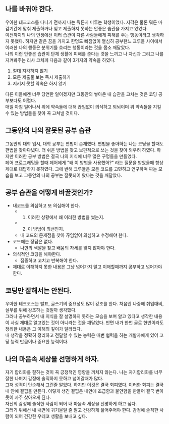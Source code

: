 ## 나를 바꿔야 한다.

우아한 테크코스를 다니기 전까지 나는 뭐든지 미루는 학생이었다. 지각은 물론 뭐든 마감기간에 맞춰 제출하거나
잊고 제출하지 못하는 안좋은 습관을 가지고 있었다.<br>
이전까지의 나의 인생에선 이러 습관이 다른 사람들에게 피해를 주는 행동이라고 생각하지 못했다.
하지만 같은 꿈을 가지고 한명도 빠짐없이 열심히 공부한느 크루들 사이에서 이러한 나의 행동은 분위기를 흐리는
행동이라는 것을 몸소 깨달았다.<br>
나의 이런 안좋은 습관이 단체 생활에 피해를 준다는 것을 느끼고 나 자신과 그리고 나를 지켜봐주는 리사 코치께 다음과 같이 3가지의 약속을 하였다.

1. 절대 지각하지 않기
2. 모든 제출물 보는 즉시 제출하기
3. 지키지 못할 약속은 하지 않기<br>

다른 이들에겐 너무 당연한 일이겠지만 그동안의 쌓아온 내 습관을 고치는 것은 코딩 공부보다도 어렵다. <br>
매일 아침 일어나서 위에 약속들에 대해 끊임없이 의식하고 되뇌이며 위 약속들을 지킬 수 있는 방법들을 찾아 꼭 고쳐낼 것이다.

## 그동안의 나의 잘못된 공부 습관

그동안의 대학 입시, 대학 공부는 편법이 존재했다.
편법을 좋아하는 나는 코딩을 할때도 편법을 찾아다녔다. 더 쉬운 방법을 찾고
보편적으로 쓰는 것을 찾아 외우려 하였다.
하지만 이러한 공부 방법은 결국 나의 지식에 너무 많은 구멍들을 만들었다.<br>
페어 프로그래밍을 할때 페어에게 "왜 이 방법을 사용했어?" 라는 질문을 받았을때 항상 제대로 대답하지 못하였다.
그에 반해 크루들은 모든 코드를 고민하고 연구하며 짜는 모습을 보고 그동안의 나의 공부는 잘못되어 왔다는 것을 깨달았다.

## 공부 습관을 어떻게 바꿀것인가?

- 내코드를 의심하고 또 의심해야 한다.
  - 1. 이러한 상황에서 왜 이러한 방법을 썼는지.
  - 2. 이 방법이 최선인지.
  - 내 코드의 문제점을 찾아 끊임없이 의심하고 수정해야 한다.
- 코드에는 정답은 없다. 
  - 나만의 색깔을 찾고 배움의 자세를 잊지 않아야 한다.
- 의식적인 코딩을 해야한다.
  - 집중하고 고치고 반복해야 한다.
- 제대로 이해하지 못한 내용은 그냥 넘어가지 말고 이해할때까지 공부하고 넘어가야 한다.

## 코딩만 잘해서는 안된다.

우아한 테크코스는 발표, 글쓰기의 중요성도 많이 강조를 한다.
처음엔 나중에 취업대비, 실무를 위해 강조하는 것일까 생각했다.<br>
그러나 공부하면서 내 지식을 잘 설명하지 못하는 모습을 보며 알고 있다고 생각한 내용이
사실 제대로 알고있는 것이 아니라는 것을 깨달았다. 반면 내가 한번 글로 한번이라도
정리한 내용은 그 이해의 깊이가 달라졌다.<br>
내 생각을 정확히 정리하고 전달할 수 있는 능력은
매번 협력을 하는 개발자에게 있어 코딩 능력 만큼이나 중요한 능력이다.

## 나의 마음속 세상을 선명하게 하자.

자기 합리화를 잘하는 것이 꼭 긍정적인 영향을 끼치지 않는다.
나는 자기합리화를 너무 잘한 나머지 감정에 솔직하지 못하고 넘어갈때가 많다.<br>
그저 성격이 단순해서 그런줄 알았다. 하지만 이것은 결국 회피였다.
이러한 회피는 결국 내 안에 결핍을 만든다. 이렇게 생긴 결핍은 내안에 조급함과 불안함을 만들어
결국 번아웃이 자주 찾아오게 된다.<br>
자신의 감정에 솔직한 사람이 되어 내 마음속 세상을 선명하게 하고 싶다.<br>
그러기 위해선 내 내면에 귀기울일 줄 알고 건강하게 풀어주어야 한다. 
감정에 솔직한 사람이 되어 건강한 우테코 생활을 보내고 싶다.
